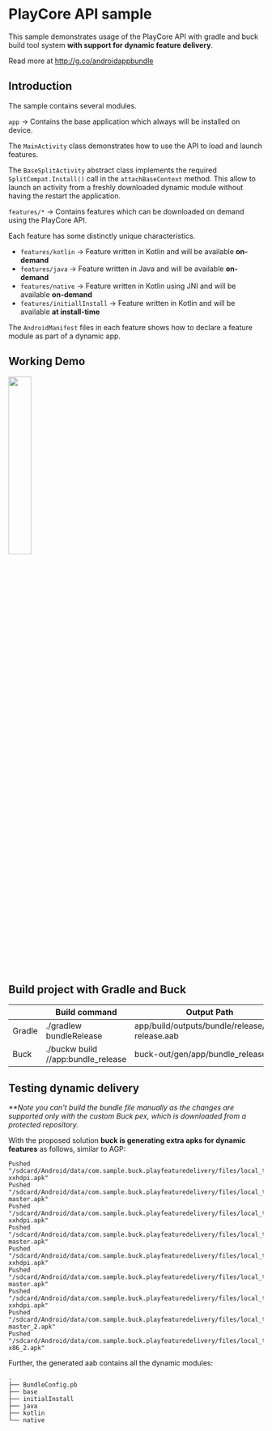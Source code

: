 # PlayCore API sample

This sample demonstrates usage of the PlayCore API with gradle and buck build tool system **with support for dynamic feature delivery**.

Read more at http://g.co/androidappbundle

## Introduction

The sample contains several modules.

`app` -> Contains the base application which always will be installed on device.

The `MainActivity` class demonstrates how to use the API to load and launch features.

The `BaseSplitActivity` abstract class implements the required `SplitCompat.Install()` call
in the `attachBaseContext` method. This allow to launch an activity from a freshly downloaded
dynamic module without having the restart the application.

`features/*` -> Contains features which can be downloaded on demand using the PlayCore API.

Each feature has some distinctly unique characteristics.

* `features/kotlin` -> Feature written in Kotlin and will be available **on-demand**
* `features/java` -> Feature written in Java and will be available **on-demand**
* `features/native` -> Feature written in Kotlin using JNI  and will be available **on-demand**
* `features/initiallInstall` -> Feature written in Kotlin and will be available **at install-time**

The `AndroidManifest` files in each feature shows how to declare a feature module as part of a dynamic app.

## Working Demo

<img src="screenshots/working_sample.gif" width="30%" />

## Build project with Gradle and Buck
|        | **Build command**                  | **Output Path**                                  |
|--------|------------------------------------|--------------------------------------------------|
| Gradle | ./gradlew bundleRelease            | app/build/outputs/bundle/release/app-release.aab |
| Buck   | ./buckw build //app:bundle_release | buck-out/gen/app/bundle_release.aab              |

## Testing dynamic delivery
_**Note you can't build the bundle file manually as the changes are supported only with the custom Buck pex, which is downloaded from a protected repository._

With the proposed solution **buck is generating extra apks for dynamic features** as follows, similar to AGP:
```
Pushed "/sdcard/Android/data/com.sample.buck.playfeaturedelivery/files/local_testing/initialInstall-xxhdpi.apk"
Pushed "/sdcard/Android/data/com.sample.buck.playfeaturedelivery/files/local_testing/initialInstall-master.apk"
Pushed "/sdcard/Android/data/com.sample.buck.playfeaturedelivery/files/local_testing/java-xxhdpi.apk"
Pushed "/sdcard/Android/data/com.sample.buck.playfeaturedelivery/files/local_testing/java-master.apk"
Pushed "/sdcard/Android/data/com.sample.buck.playfeaturedelivery/files/local_testing/kotlin-xxhdpi.apk"
Pushed "/sdcard/Android/data/com.sample.buck.playfeaturedelivery/files/local_testing/kotlin-master.apk"
Pushed "/sdcard/Android/data/com.sample.buck.playfeaturedelivery/files/local_testing/native-xxhdpi.apk"
Pushed "/sdcard/Android/data/com.sample.buck.playfeaturedelivery/files/local_testing/native-master_2.apk"
Pushed "/sdcard/Android/data/com.sample.buck.playfeaturedelivery/files/local_testing/native-x86_2.apk"
```
Further, the generated aab contains all the dynamic modules:
```
.
├── BundleConfig.pb
├── base
├── initialInstall
├── java
├── kotlin
└── native
```
